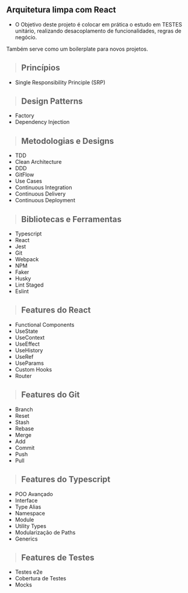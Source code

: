 ## Arquitetura limpa com React

- O Objetivo deste projeto é colocar em prática o estudo em TESTES unitário, realizando desacoplamento de funcionalidades, regras de negócio.

Também serve como um boilerplate para novos projetos.

> ## Princípios

* Single Responsibility Principle (SRP)

> ## Design Patterns

* Factory
* Dependency Injection

> ## Metodologias e Designs

* TDD
* Clean Architecture
* DDD
* GitFlow
* Use Cases
* Continuous Integration
* Continuous Delivery
* Continuous Deployment

> ## Bibliotecas e Ferramentas

* Typescript
* React
* Jest
* Git
* Webpack
* NPM
* Faker
* Husky
* Lint Staged
* Eslint

> ## Features do React

* Functional Components
* UseState
* UseContext
* UseEffect
* UseHistory
* UseRef
* UseParams
* Custom Hooks
* Router

> ## Features do Git

* Branch
* Reset
* Stash
* Rebase
* Merge
* Add
* Commit
* Push
* Pull

> ## Features do Typescript

* POO Avançado
* Interface
* Type Alias
* Namespace
* Module
* Utility Types
* Modularização de Paths
* Generics

> ## Features de Testes

* Testes e2e
* Cobertura de Testes
* Mocks
